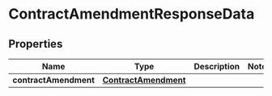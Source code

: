

# ContractAmendmentResponseData


## Properties

| Name | Type | Description | Notes |
|------------ | ------------- | ------------- | -------------|
|**contractAmendment** | [**ContractAmendment**](ContractAmendment.md) |  |  |



